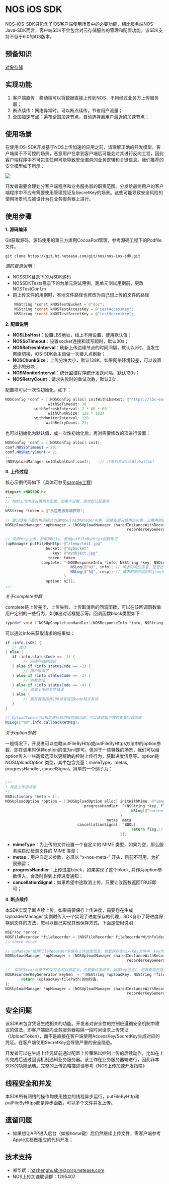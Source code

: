 # NOS iOS SDK

NOS-iOS-SDK只包含了iOS客户端使用场景中的必要功能，相比服务端NOS-Java-SDK而言，客户端SDK不会包含对云存储服务的管理和配置功能。该SDK支持不低于6.0的iOS版本。

## 预备知识

[对象存储](https://c.163.com/free)


## 实现功能

1. 客户端直传：移动端可以将数据直接上传到NOS，不用经过业务方上传服务器；
2. 断点续传：网络异常时，可以断点续传，节省用户流量；
3. 全国加速节点：遍布全国加速节点，自动选择离用户最近的加速节点；

## 使用场景

在使用iOS-SDK开发基于NOS上传加速的应用之前，请理解正确的开发模型。客户端属于不可控的场景，恶意用户在拿到客户端后可能会对其进行反向工程，因此客户端程序中不可包含任何可能导致安全漏洞的业务逻辑和关键信息。我们推荐的安全模型如下所示：

![ ](https://git.hz.netease.com/nos/nos-android-sdk/blob/master/release/img/wanproxy-model.jpg?raw=true)

开发者需要合理划分客户端程序和业务服务器的职责范围。分发给最终用户的客户端程序中不应有需要使用管理凭证及SecretKey的场景。这些可能导致安全风险的使用场景均应被设计为在业务服务器上进行。

## 使用步骤

**1. 源码编译**

Git获取源码，源码使用的第三方库用CocoaPod管理，参考源码工程下的Podfile文件。

	git clone https://git.hz.netease.com/git/nos/nos-ios-sdk.git

*源码目录说明：*

* NOSSDK目录下的为SDK源码
* NOSSDKTests目录下的为单元测试用例，跑单元测试用例前，更改NOSTestConf.m
* 跑上传文件的用例时，本地文件路径也修改为自己想上传的文件的路径

``` java
	NSString *const kNOSTestBucket = @"doc";
	NSString *const kNOSTestAccessKey = @"testAccessKey";
	NSString *const kNOSTestSecretKey = @"testSecretKey";
```

**2. 配置说明**

* **NOSLbsHost**：设置LBS地址，线上不用设置，使用默认值；
* **NOSSoTimeout**：设置socket连接和读写超时，默认30s；
* **NOSRefreshInterval**：刷新上传边缘节点的时间间隔，默认2小时。当发生网络切换，iOS-SDK会主动做一次接入点刷新；
* **NOSChunkSize**：上传分块大小，默认128K，如果网络环境较差，可以设置更小的分块；
* **NOSMoniterInterval**：统计监控程序统计发送间隔，默认120s；
* **NOSRetryCount**：请求失败时的重试次数，默认2次；

配置项可以一次性初始化，如下：

``` java
NOSConfig *conf = [[NOSConfig alloc] initWithLbsHost: @"https://lbs-eastchina1.126.net"
                   withSoTimeout: 30
             withRefreshInterval: 2 * 60 * 60
                   withChunkSize: 128 * 1024
             withMoniterInterval: 120
                  withRetryCount: 2];
```

也可以初始化为默认值，或一次性初始化后，再对需要修改的项进行设置：

``` java
NOSConfig *conf = [[NOSConfig alloc] init];
conf.NOSSoTimeout = 20;
conf.NOSRetryCount = 2;
...
[NOSUploadManager setGlobalConf:conf];    // 注意别忘记setGlobalConf
```

**3. 上传过程**

核心示例代码如下（具体可参见[sample工程](https://git.hz.netease.com/nos/nos-ios-sdk-demo)）

``` java
#import <NOSSDK.h>
...
// 按照上节内容设置相关配置，如果不设置，使用默认配置项
...
NSString *token = @"从应用服务端获取";
 
// 建议使用下面的单例模式创建NOSUloadManager实例，创建完后只使用该实例，无需再创建
NOSUploadManager *upManager = [NOSUploadManager sharedInstanceWithRecorder:nil
                                                      recorderKeyGenerator:nil
                                                      
// 使用http上传，如果用htts，使用putFileByHttps函数即可
[upManager putFileByHttp: @"/temp/test.jpg" 
                  bucket: @"mybucket"
                     key: @"myobject.jpg" 
                   token: token
                complete: ^(NOSResponseInfo *info, NSString *key, NSDictionary *resp) {
                             NSLog(@"%@", info); // 请求的响应信息、是否出错保存在info中
                             NSLog(@"%@", resp); // 请求的响应返回的json保存在resp中，用户一般无需此信息
                          } 
                  option: nil];
...
```

*关于complete参数*

complete是上传完毕、上传失败、上传取消后的回调函数，可以在该回调函数做用户定制的一些行为，如弹出对话框提示等。回调函数block类型如下：

``` java
typedef void (^NOSUpCompletionHandler)(NOSResponseInfo *info, NSString *key, NSDictionary *resp);
```

可以通过info来获取请求的结果如：

``` java
if (info.isOK) {
   // 成功
} else {
   if (info.statusCode == -1) {
        // 网络导致的错误
   } else if (info.statusCode == -2) {
        // 用户取消了
   } else if (info.statusCode == -3) {
        // 参数非法
   } else if (info.statusCode == -4) {
        // 读取上传的文件错误
   } else {
        // 服务器返回非200或者返回body格式有误
   }
}

// UploadToken可以指定进行应用服务器回调，可以通过如下方式查看回调结果
NSLog(@"%@",info.callbackRetMsg);
```

*关于option参数*

一般情况下，开发者可以忽略putFileByHttp或putFileByHttps方法中的option参数，即在调用时保持option的值为nil即可。但对于一些特殊的场景，我们可以给option传入一些高级选项以更精确的控制上传行为，获取进度信息等。option是NOSUploadOption 类型，其中包含变量：mimeType，metas, progressHandler, cancelSignal。简单的一个例子为：

``` java

/**
* 构造上传选项类
*/
NSDictionary *meta = [];
NOSUploadOption *option = [[NOSUploadOption alloc] initWithMime: @"image/jpeg"
                                   progressHandler: ^(NSString *key, float percent) {
                                                        NSLog(@"current progress:%f", percent);
                                                   } 
                                             metas: meta
                                cancellationSignal: ^BOOL{
                                                        return flag;// 置flag=TRUE即可停止上传
                                                   }];
```

* **mimeType**：为上传的文件设置一个自定义的 MIME 类型，如果为空，那么服务端自动检测文件的 MIME 类型；
* **metas**：用户自定义参数，必须以 “x-nos-meta-” 开头，目前不可用，为扩展预留；
* **progressHandler**：上传进度block，如果实现了这个block, 并作为option参数传入，会及时得到上传进度通知；
* **cancellationSignal**：如果希望中途取消上传，只要让改函数返回TRUE即可；

**4. 断点续传**

本SDK实现了断点续上传，如果需要保存上传进度，需要您在生成UploaderManager 实例时传入一个实现了进度保存的代理，SDK自带了将进度保存到文件的方法，您可以自己实现其他保存方式。下面是使用说明：

``` java
NSError *error;
NOSFileRecorder *fileRecorder = [NOSFileRecorder fileRecorderWithFolder: @“xxx”] error: &error];
// check error
 
// upManager使用fileRecorder来保存上传进度信息，信息保存在xxx/key文件中，key为上传到NOS服务器中的key
NOSUploadManager *upManager = [NOSUploadManager sharedInstanceWithRecorder: fileRecorder
                                                      recorderKeyGenerator: nil];
 
//  保存在xxx/目录下的文件名可以自定义，这里重点强调下，如果key包含/，则需要自己指定NOSRecorderKeyGenerator，这是因为有/相当于多了一层目录，保存断点数据会失败。 举例如下
NOSRecorderKeyGenerator keyGen  = ^(NSString *uploadKey, NSString *filePath) {
       return (uploadKey+filePath)的md5值;
};
NOSUploadManager *upManager = [NOSUploadManager sharedInstanceWithRecorder: fileRecorder
                                                      recorderKeyGenerator: keyGen];
```

## 安全问题

该SDK未包含凭证生成相关的功能。开发者对安全性的控制应遵循安全机制中建议的做法，即客户端应向业务服务器每隔一段时间请求上传凭证（UploadToken），而不是直接在客户端使用AccessKey/SecretKey生成对应的凭证。在客户端使用SecretKey会导致严重的安全隐患。

开发者可以在生成上传凭证前通过配置上传策略以控制上传的后续动作，比如在上传完成后通过回调机制通知业务服务器。该工作在业务服务器端进行，因此非本SDK的功能范畴。完整的上传策略描述请参考《NOS上传加速开发指南》

## 线程安全和并发

本SDK所有网络的操作均使用独立的线程异步运行，putFileByHttp和putFileByHttps都是异步函数，可以多个文件并发上传。

## 遗留问题

* 如果想让APP进入后台（如按home键）后仍然继续上传文件，需客户端参考Apple文档做相应的代码开发；

## 技术支持

* 郑华斌：hzzhenghuabin@corp.netease.com
* NOS上传加速联调群：1295407
